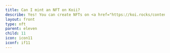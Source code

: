 ```yaml
---
title: Can I mint an NFT on Koii?
describe: Yes! You can create NFTs on <a href="https://koi.rocks/contents"  target="_blank">koi.rocks</a> and they will live forever on the permaweb.<br>We are about to launch a beta test of Koii’s browser extension and you will be able to create NFTs from the extension. <a href="/form/pre-register/"  target="_blank">Pre-register now</a> so you don’t miss out!
layout: front
type: nft
parent: eleven
child: 11
icon: icon11
iconf: if11
---
```

